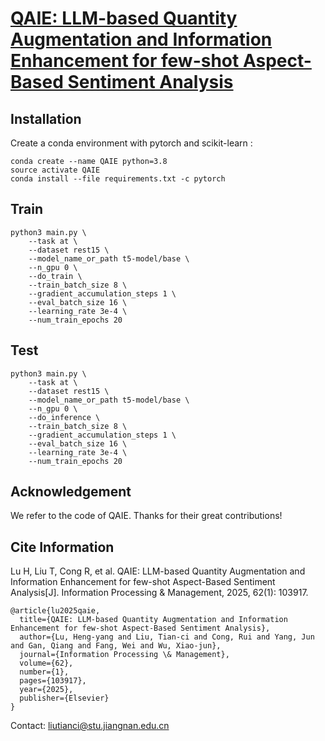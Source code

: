 # [QAIE: LLM-based Quantity Augmentation and Information Enhancement for few-shot Aspect-Based Sentiment Analysis](https://www.sciencedirect.com/science/article/pii/S0306457324002760?dgcid=author)

## Installation

Create a conda environment with pytorch and scikit-learn :
```
conda create --name QAIE python=3.8
source activate QAIE
conda install --file requirements.txt -c pytorch
```

## Train
```
python3 main.py \
    --task at \
    --dataset rest15 \
    --model_name_or_path t5-model/base \
    --n_gpu 0 \
    --do_train \
    --train_batch_size 8 \
    --gradient_accumulation_steps 1 \
    --eval_batch_size 16 \
    --learning_rate 3e-4 \
    --num_train_epochs 20
```

## Test
```
python3 main.py \
    --task at \
    --dataset rest15 \
    --model_name_or_path t5-model/base \
    --n_gpu 0 \
    --do_inference \
    --train_batch_size 8 \
    --gradient_accumulation_steps 1 \
    --eval_batch_size 16 \
    --learning_rate 3e-4 \
    --num_train_epochs 20
```

## Acknowledgement

We refer to the code of QAIE. Thanks for their great contributions!

## Cite Information

Lu H, Liu T, Cong R, et al. QAIE: LLM-based Quantity Augmentation and Information Enhancement for few-shot Aspect-Based Sentiment Analysis[J]. Information Processing & Management, 2025, 62(1): 103917.
```
@article{lu2025qaie,
  title={QAIE: LLM-based Quantity Augmentation and Information Enhancement for few-shot Aspect-Based Sentiment Analysis},
  author={Lu, Heng-yang and Liu, Tian-ci and Cong, Rui and Yang, Jun and Gan, Qiang and Fang, Wei and Wu, Xiao-jun},
  journal={Information Processing \& Management},
  volume={62},
  number={1},
  pages={103917},
  year={2025},
  publisher={Elsevier}
}
```
Contact: liutianci@stu.jiangnan.edu.cn


